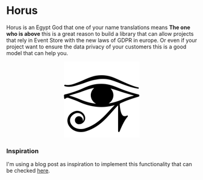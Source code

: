 # Horus

Horus is an Egypt God that one of your name translations means **The one who is above** this is a great reason to build
a library that can allow projects that rely in Event Store with the new laws of GDPR in europe. Or even if your project 
want to ensure the data privacy of your customers this is a good model that can help you.

<p align="center">
  <img src="/media/horus_eye.png">
</p>

### Inspiration

I'm using a blog post as inspiration to implement this functionality that can be checked 
[here](http://danlebrero.com/2018/04/11/kafka-gdpr-event-sourcing/). 


